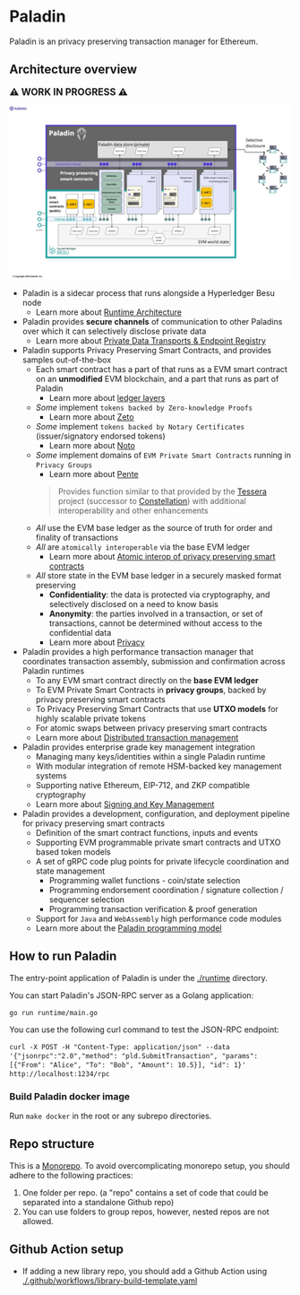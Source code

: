 # Paladin

Paladin is an privacy preserving transaction manager for Ethereum.

## Architecture overview

<big>**⚠ WORK IN PROGRESS ⚠**</big>

![Paladin Architecture Overview](./architecture/diagrams/architecture_overview.jpg)

- Paladin is a sidecar process that runs alongside a Hyperledger Besu node
    - Learn more about [Runtime Architecture](./architecture/runtime_architecture.md)
- Paladin provides **secure channels** of communication to other Paladins over which it can selectively disclose private data
    - Learn more about [Private Data Transports & Endpoint Registry](./architecture/data_and_registry.md)
- Paladin supports Privacy Preserving Smart Contracts, and provides samples out-of-the-box
    - Each smart contract has a part of that runs as a EVM smart contract on an **unmodified** EVM blockchain, and a part that runs as part of Paladin
      - Learn more about [ledger layers](./larchitecture/ledger_layers.md)
    - _Some_ implement `tokens backed by Zero-knowledge Proofs`
      - Learn more about [Zeto](./architecture/zeto.md)
    - _Some_ implement `tokens backed by Notary Certificates` (issuer/signatory endorsed tokens)
      - Learn more about [Noto](./architecture/noto.md)
    - _Some_ implement domains of `EVM Private Smart Contracts` running in `Privacy Groups` 
      - Learn more about [Pente](./architecture/pente.md)
      > Provides function similar to that provided by the [Tessera](https://github.com/consensys/tessera) project (successor to [Constellation](https://github.com/Consensys/constellation)) with additional interoperability and other enhancements
    - _All_ use the EVM base ledger as the source of truth for order and finality of transactions
    - _All_ are `atomically interoperable` via the base EVM ledger
      - Learn more about [Atomic interop of privacy preserving smart contracts](./architecture/atomic_interop.md)
    - _All_ store state in the EVM base ledger in a securely masked format preserving
        - **Confidentiality**: the data is protected via cryptography, and selectively disclosed on a need to know basis
        - **Anonymity**: the parties involved in a transaction, or set of transactions, cannot be determined without access to the confidential data
        - Learn more about [Privacy](./privacy.md)
- Paladin provides a high performance transaction manager that coordinates transaction assembly, submission and confirmation across Paladin runtimes
    - To any EVM smart contract directly on the **base EVM ledger**
    - To EVM Private Smart Contracts in **privacy groups**, backed by privacy preserving smart contracts
    - To Privacy Preserving Smart Contracts that use **UTXO models** for highly scalable private tokens
    - For atomic swaps between privacy preserving smart contracts
    - Learn more about [Distributed transaction management](./architecture/transaction_manager.md) 
- Paladin provides enterprise grade key management integration
    - Managing many keys/identities within a single Paladin runtime
    - With modular integration of remote HSM-backed key management systems
    - Supporting native Ethereum, EIP-712, and ZKP compatible cryptography
    - Learn more about [Signing and Key Management](./architecture/key_management.md) 
- Paladin provides a development, configuration, and deployment pipeline for privacy preserving smart contracts
    - Definition of the smart contract functions, inputs and events
    - Supporting EVM programmable private smart contracts and UTXO based token models
    - A set of gRPC code plug points for private lifecycle coordination and state management
        - Programming wallet functions - coin/state selection
        - Programming endorsement coordination / signature collection / sequencer selection
        - Programming transaction verification & proof generation
    - Support for `Java` and `WebAssembly` high performance code modules
    - Learn more about the [Paladin programming model](./architecture/programming_model.md)

## How to run Paladin

The entry-point application of Paladin is under the [./runtime](./runtime/) directory.

You can start Paladin's JSON-RPC server as a Golang application:
```
go run runtime/main.go
```

You can use the following curl command to test the JSON-RPC endpoint:

```
curl -X POST -H "Content-Type: application/json" --data '{"jsonrpc":"2.0","method": "pld.SubmitTransaction", "params": [{"From": "Alice", "To": "Bob", "Amount": 10.5}], "id": 1}' http://localhost:1234/rpc
```

### Build Paladin docker image

Run `make docker` in the root or any subrepo directories.

## Repo structure
This is a [Monorepo](https://en.wikipedia.org/wiki/Monorepo). To avoid overcomplicating monorepo setup, you should adhere to the following practices:
1. One folder per repo. (a "repo" contains a set of code that could be separated into a standalone Github repo)
2. You can use folders to group repos, however, nested repos are not allowed.

## Github Action setup

- If adding a new library repo, you should add a Github Action using [./.github/workflows/library-build-template.yaml](./.github/workflows/library-build-template.yaml)